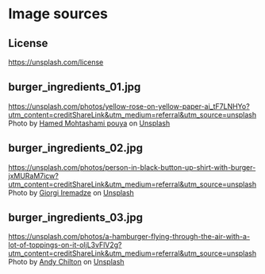 # Image sources

## License
https://unsplash.com/license

## burger_ingredients_01.jpg
https://unsplash.com/photos/yellow-rose-on-yellow-paper-ai_tF7LNHYo?utm_content=creditShareLink&utm_medium=referral&utm_source=unsplash
Photo by <a href="https://unsplash.com/@hamedmohtashami?utm_content=creditCopyText&utm_medium=referral&utm_source=unsplash">Hamed Mohtashami pouya</a> on <a href="https://unsplash.com/photos/yellow-rose-on-yellow-paper-ai_tF7LNHYo?utm_content=creditCopyText&utm_medium=referral&utm_source=unsplash">Unsplash</a>

## burger_ingredients_02.jpg
https://unsplash.com/photos/person-in-black-button-up-shirt-with-burger-jxMURaM7icw?utm_content=creditShareLink&utm_medium=referral&utm_source=unsplash
Photo by <a href="https://unsplash.com/@giorgiiremadze?utm_content=creditCopyText&utm_medium=referral&utm_source=unsplash">Giorgi Iremadze</a> on <a href="https://unsplash.com/photos/person-in-black-button-up-shirt-with-burger-jxMURaM7icw?utm_content=creditCopyText&utm_medium=referral&utm_source=unsplash">Unsplash</a>

## burger_ingredients_03.jpg
https://unsplash.com/photos/a-hamburger-flying-through-the-air-with-a-lot-of-toppings-on-it-oljL3vFlV2g?utm_content=creditShareLink&utm_medium=referral&utm_source=unsplash
Photo by <a href="https://unsplash.com/@andyc?utm_content=creditCopyText&utm_medium=referral&utm_source=unsplash">Andy Chilton</a> on <a href="https://unsplash.com/photos/a-hamburger-flying-through-the-air-with-a-lot-of-toppings-on-it-oljL3vFlV2g?utm_content=creditCopyText&utm_medium=referral&utm_source=unsplash">Unsplash</a>
      

      